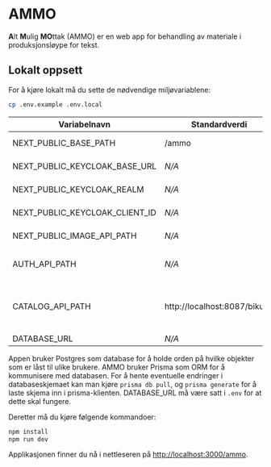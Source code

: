 # AMMO
**A**lt **M**ulig **MO**ttak (AMMO) er en web app for behandling av materiale i produksjonsløype for tekst.

## Lokalt oppsett
For å kjøre lokalt må du sette de nødvendige miljøvariablene:
```bash
cp .env.example .env.local
```

| Variabelnavn                   | Standardverdi                | Beskrivelse                                                                                                              |
|--------------------------------|------------------------------|--------------------------------------------------------------------------------------------------------------------------|
| NEXT_PUBLIC_BASE_PATH          | /ammo                        | Base path for applikasjonen                                                                                              |
| NEXT_PUBLIC_KEYCLOAK_BASE_URL  | _N/A_                        | URL til keycloak                                                                                                         |
| NEXT_PUBLIC_KEYCLOAK_REALM     | _N/A_                        | Keycloak-realmen                                                                                                         |
| NEXT_PUBLIC_KEYCLOAK_CLIENT_ID | _N/A_                        | Keycloak-klienten                                                                                                        |
| NEXT_PUBLIC_IMAGE_API_PATH     | _N/A_                        | Sti til bilde-APIet                                                                                                      |
| AUTH_API_PATH                  | _N/A_                        | Sti til autentiserings-APIet                                                                                             |
| CATALOG_API_PATH               | http://localhost:8087/bikube | Sti til [katalog APIet ](https://github.com/NationalLibraryOfNorway/bikube)<br/>Må starte med `http://` eller `https://` |
| DATABASE_URL                   | _N/A_                        | Sti til database                                                                                                         |

Appen bruker Postgres som database for å holde orden på hvilke objekter som er låst til ulike brukere.
AMMO bruker Prisma som ORM for å kommunisere med databasen.
For å hente eventuelle endringer i databaseskjemaet kan man kjøre `prisma db pull`,
og `prisma generate` for å laste skjema inn i prisma-klienten. DATABASE_URL må være satt i `.env` for at dette skal fungere.


Deretter må du kjøre følgende kommandoer:
```bash
npm install
npm run dev
```

Applikasjonen finner du nå i nettleseren på [http://localhost:3000/ammo](http://localhost:3000/ammo).
